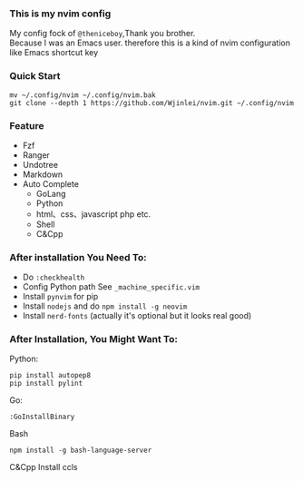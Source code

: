### This is my nvim config
My config fock of `@theniceboy`,Thank you brother.<br/>
Because I was an Emacs user. therefore this is a kind of nvim configuration like Emacs shortcut key

### Quick Start
```
mv ~/.config/nvim ~/.config/nvim.bak
git clone --depth 1 https://github.com/Wjinlei/nvim.git ~/.config/nvim
```

### Feature
- Fzf
- Ranger
- Undotree
- Markdown
- Auto Complete
    - GoLang
    - Python
    - html、css、javascript php etc.
    - Shell
    - C&Cpp
### After installation You Need To:
- Do `:checkhealth`
- Config Python path See `_machine_specific.vim`
- Install `pynvim` for pip
- Install `nodejs` and do  `npm install -g neovim`
- Install `nerd-fonts` (actually it's optional but it looks real good)

### After Installation, You Might Want To:
Python:
```
pip install autopep8
pip install pylint
```
Go:
```
:GoInstallBinary
```
Bash
```
npm install -g bash-language-server
```
C&Cpp Install ccls
